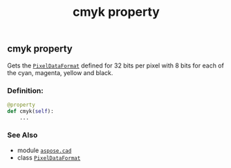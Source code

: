 ﻿---
title: cmyk property
second_title: Aspose.CAD for Python via .NET API References
description: 
type: docs
weight: 60
url: /aspose.cad/pixeldataformat/cmyk/
is_root: false
---

## cmyk property


Gets the [`PixelDataFormat`](/cad/python-net/aspose.cad/pixeldataformat) defined for 32 bits per pixel with 8 bits for each of the cyan, magenta, yellow and black.
### Definition:
```python
@property
def cmyk(self):
    ...
```

### See Also
* module [`aspose.cad`](../../)
* class [`PixelDataFormat`](/cad/python-net/aspose.cad/pixeldataformat)
